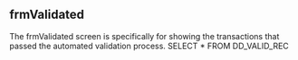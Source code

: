 ## frmValidated
The frmValidated screen is specifically for showing the transactions that passed the automated validation process.
SELECT * FROM DD_VALID_REC

